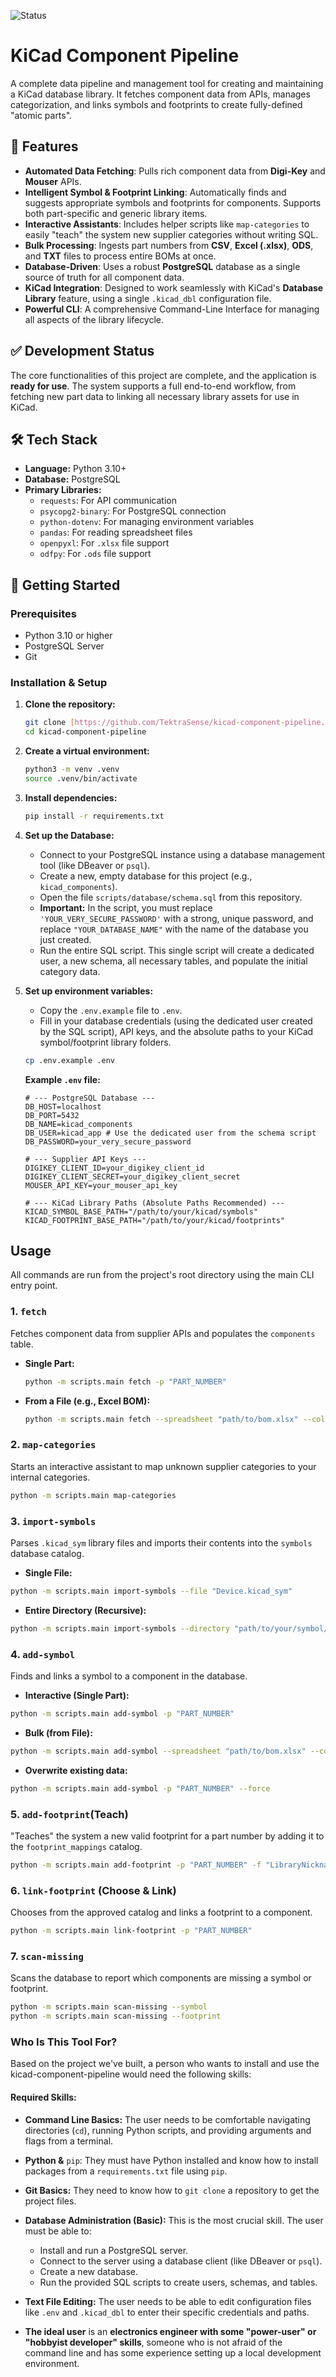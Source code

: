 ![Status](https://img.shields.io/badge/status-in_progress-yellow)

# KiCad Component Pipeline

A complete data pipeline and management tool for creating and maintaining a KiCad database library. It fetches component data from APIs, manages categorization, and links symbols and footprints to create fully-defined "atomic parts".

## 🌟 Features

-   **Automated Data Fetching**: Pulls rich component data from **Digi-Key** and **Mouser** APIs.
-   **Intelligent Symbol & Footprint Linking**: Automatically finds and suggests appropriate symbols and footprints for components. Supports both part-specific and generic library items.
-   **Interactive Assistants**: Includes helper scripts like `map-categories` to easily "teach" the system new supplier categories without writing SQL.
-   **Bulk Processing**: Ingests part numbers from **CSV**, **Excel (.xlsx)**, **ODS**, and **TXT** files to process entire BOMs at once.
-   **Database-Driven**: Uses a robust **PostgreSQL** database as a single source of truth for all component data.
-   **KiCad Integration**: Designed to work seamlessly with KiCad's **Database Library** feature, using a single `.kicad_dbl` configuration file.
-   **Powerful CLI**: A comprehensive Command-Line Interface for managing all aspects of the library lifecycle.

## ✅ Development Status

The core functionalities of this project are complete, and the application is **ready for use**. The system supports a full end-to-end workflow, from fetching new part data to linking all necessary library assets for use in KiCad.

## 🛠️ Tech Stack

-   **Language:** Python 3.10+
-   **Database:** PostgreSQL
-   **Primary Libraries:**
    -   `requests`: For API communication
    -   `psycopg2-binary`: For PostgreSQL connection
    -   `python-dotenv`: For managing environment variables
    -   `pandas`: For reading spreadsheet files
    -   `openpyxl`: For `.xlsx` file support
    -   `odfpy`: For `.ods` file support

## 🚀 Getting Started

### Prerequisites

-   Python 3.10 or higher
-   PostgreSQL Server
-   Git

### Installation & Setup

1.  **Clone the repository:**
    ```bash
    git clone [https://github.com/TektraSense/kicad-component-pipeline.git](https://github.com/TektraSense/kicad-component-pipeline.git)
    cd kicad-component-pipeline
    ```

2.  **Create a virtual environment:**
    ```bash
    python3 -m venv .venv
    source .venv/bin/activate
    ```

3.  **Install dependencies:**
    ```bash
    pip install -r requirements.txt
    ```

4.  **Set up the Database:**
    -   Connect to your PostgreSQL instance using a database management tool (like DBeaver or `psql`).
    -   Create a new, empty database for this project (e.g., `kicad_components`).
    -   Open the file `scripts/database/schema.sql` from this repository.
    -   **Important:** In the script, you must replace `'YOUR_VERY_SECURE_PASSWORD'` with a strong, unique password, and replace `"YOUR_DATABASE_NAME"` with the name of the database you just created.
    -   Run the entire SQL script. This single script will create a dedicated user, a new schema, all necessary tables, and populate the initial category data.

5.  **Set up environment variables:**
    -   Copy the `.env.example` file to `.env`.
    -   Fill in your database credentials (using the dedicated user created by the SQL script), API keys, and the absolute paths to your KiCad symbol/footprint library folders.

    ```bash
    cp .env.example .env
    ```

    **Example `.env` file:**
    ```env
    # --- PostgreSQL Database ---
    DB_HOST=localhost
    DB_PORT=5432
    DB_NAME=kicad_components
    DB_USER=kicad_app # Use the dedicated user from the schema script
    DB_PASSWORD=your_very_secure_password

    # --- Supplier API Keys ---
    DIGIKEY_CLIENT_ID=your_digikey_client_id
    DIGIKEY_CLIENT_SECRET=your_digikey_client_secret
    MOUSER_API_KEY=your_mouser_api_key

    # --- KiCad Library Paths (Absolute Paths Recommended) ---
    KICAD_SYMBOL_BASE_PATH="/path/to/your/kicad/symbols"
    KICAD_FOOTPRINT_BASE_PATH="/path/to/your/kicad/footprints"
    ```

## Usage

All commands are run from the project's root directory using the main CLI entry point.

### 1. `fetch`

Fetches component data from supplier APIs and populates the `components` table.

-   **Single Part:**
    ```bash
    python -m scripts.main fetch -p "PART_NUMBER"
    ```
-   **From a File (e.g., Excel BOM):**
    ```bash
    python -m scripts.main fetch --spreadsheet "path/to/bom.xlsx" --column "Part Number"
    ```

### 2. `map-categories`

Starts an interactive assistant to map unknown supplier categories to your internal categories.
  ```bash
  python -m scripts.main map-categories
````

### 3. `import-symbols`

Parses `.kicad_sym` library files and imports their contents into the `symbols` database catalog.

  - **Single File:**

```bash
python -m scripts.main import-symbols --file "Device.kicad_sym"

```
  - **Entire Directory (Recursive):**

```bash
python -m scripts.main import-symbols --directory "path/to/your/symbol/libraries"
```

### 4\. `add-symbol`

Finds and links a symbol to a component in the database.

  - **Interactive (Single Part):**

```bash
python -m scripts.main add-symbol -p "PART_NUMBER"
```

  - **Bulk (from File):**

```bash
python -m scripts.main add-symbol --spreadsheet "path/to/bom.xlsx" --column "Part Number"
```

  - **Overwrite existing data:**

```bash
python -m scripts.main add-symbol -p "PART_NUMBER" --force
```

### 5. `add-footprint`(Teach)

"Teaches" the system a new valid footprint for a part number by adding it to the `footprint_mappings` catalog.

```bash
python -m scripts.main add-footprint -p "PART_NUMBER" -f "LibraryNickname:FootprintName"
```

### 6. `link-footprint` (Choose & Link)

Chooses from the approved catalog and links a footprint to a component.

```bash
python -m scripts.main link-footprint -p "PART_NUMBER"
```

### 7. `scan-missing`

Scans the database to report which components are missing a symbol or footprint.

```bash
python -m scripts.main scan-missing --symbol
python -m scripts.main scan-missing --footprint
```

### Who Is This Tool For?
Based on the project we've built, a person who wants to install and use the kicad-component-pipeline would need the following skills:

#### **Required Skills:**
* **Command Line Basics:** The user needs to be comfortable navigating directories (`cd`), running Python scripts, and providing arguments and flags from a terminal.
* **Python &** `pip`: They must have Python installed and know how to install packages from a `requirements.txt` file using `pip`.
* **Git Basics:** They need to know how to `git clone` a repository to get the project files.
* **Database Administration (Basic):** This is the most crucial skill. The user must be able to:
    * Install and run a PostgreSQL server.
    * Connect to the server using a database client (like DBeaver or `psql`).
    * Create a new database.
    * Run the provided SQL scripts to create users, schemas, and tables.

* **Text File Editing:** The user needs to be able to edit configuration files like `.env` and `.kicad_dbl` to enter their specific credentials and paths.
* **The ideal user** is an **electronics engineer with some "power-user" or "hobbyist developer" skills**, someone who is not afraid of the command line and has some experience setting up a local development environment.
